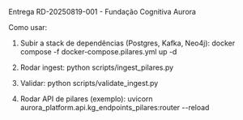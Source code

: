 Entrega RD-20250819-001 - Fundação Cognitiva Aurora

Como usar:

1. Subir a stack de dependências (Postgres, Kafka, Neo4j):
   docker compose -f docker-compose.pilares.yml up -d

2. Rodar ingest:
   python scripts/ingest_pilares.py

3. Validar:
   python scripts/validate_ingest.py

4. Rodar API de pilares (exemplo):
   uvicorn aurora_platform.api.kg_endpoints_pilares:router --reload
